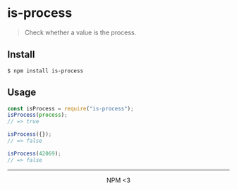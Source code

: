 # is-process

> Check whether a value is the process.

## Install

```shell script
$ npm install is-process
```

## Usage

```js
const isProcess = require("is-process");
isProcess(process);
// => true

isProcess({});
// => false

isProcess(42069);
// => false
```

---

<p align="center">NPM <3</p>
